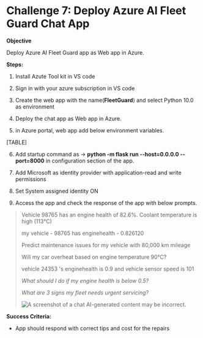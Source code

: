 # Challenge 7: Deploy Azure AI Fleet Guard Chat App

**Objective**

Deploy Azure AI Fleet Guard app as Web app in Azure.

**Steps:**

1.  Install Azute Tool kit in VS code

2.  Sign in with your azure subscription in VS code

3.  Create the web app with the name(**FleetGuard**) and select Python
    10.0 as environment

4.  Deploy the chat app as Web app in Azure.

5.  in Azure portal, web app add below environment variables.

[TABLE]

6.  Add startup command as -\> **python -m flask run --host=0.0.0.0
    --port=8000** in configuration section of the app.

7.  Add Microsoft as identity provider with application-read and write
    permissions

8.  Set System assigned identity ON

9.  Access the app and check the response of the app with below prompts.

> Vehicle 98765 has an engine health of 82.6%. Coolant temperature is
> high (113°C)
>
> my vehicle - 98765 has enginehealth - 0.826120
>
> Predict maintenance issues for my vehicle with 80,000 km mileage
>
> Will my car overheat based on engine temperature 90°C?
>
> vehicle 24353 's enginehealth is 0.9 and vehicle sensor speed is 101
>
> *What should I do if my engine health is below 0.5?*
>
> *What are 3 signs my fleet needs urgent servicing?*
>
> ![A screenshot of a chat AI-generated content may be
> incorrect.](./media/image1.png)

**Success Criteria:**

- App should respond with correct tips and cost for the repairs
